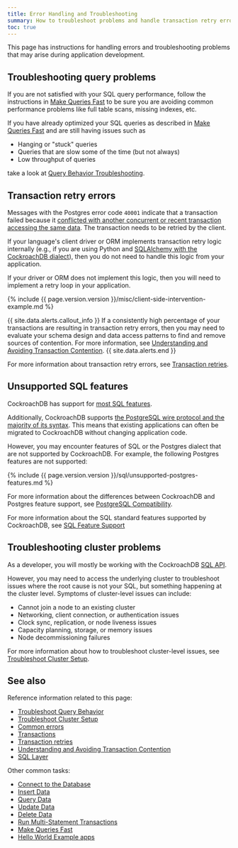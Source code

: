 ```yaml
---
title: Error Handling and Troubleshooting
summary: How to troubleshoot problems and handle transaction retry errors during application development
toc: true
---
```


This page has instructions for handling errors and troubleshooting problems that may arise during application development.

## Troubleshooting query problems

If you are not satisfied with your SQL query performance, follow the instructions in [Make Queries Fast][fast] to be sure you are avoiding common performance problems like full table scans, missing indexes, etc.

If you have already optimized your SQL queries as described in [Make Queries Fast][fast] and are still having issues such as

- Hanging or "stuck" queries
- Queries that are slow some of the time (but not always)
- Low throughput of queries

take a look at [Query Behavior Troubleshooting](query-behavior-troubleshooting.html).

## Transaction retry errors

Messages with the Postgres error code `40001` indicate that a transaction failed because it [conflicted with another concurrent or recent transaction accessing the same data](performance-best-practices-overview.html#understanding-and-avoiding-transaction-contention). The transaction needs to be retried by the client.

If your language's client driver or ORM implements transaction retry logic internally (e.g., if you are using Python and [SQLAlchemy with the CockroachDB dialect](build-a-python-app-with-cockroachdb-sqlalchemy.html)), then you do not need to handle this logic from your application.

If your driver or ORM does not implement this logic, then you will need to implement a retry loop in your application.

{%  include {{ page.version.version }}/misc/client-side-intervention-example.md %}

{{ site.data.alerts.callout_info }}
If a consistently high percentage of your transactions are resulting in transaction retry errors, then you may need to evaluate your schema design and data access patterns to find and remove sources of contention. For more information, see [Understanding and Avoiding Transaction Contention](performance-best-practices-overview.html#understanding-and-avoiding-transaction-contention).
{{ site.data.alerts.end }}

For more information about transaction retry errors, see [Transaction retries](transactions.html#client-side-intervention).

## Unsupported SQL features

CockroachDB has support for [most SQL features](sql-feature-support.html).

Additionally, CockroachDB supports [the PostgreSQL wire protocol and the majority of its syntax](postgresql-compatibility.html). This means that existing applications can often be migrated to CockroachDB without changing application code.

However, you may encounter features of SQL or the Postgres dialect that are not supported by CockroachDB. For example, the following Postgres features are not supported:

{%  include {{ page.version.version }}/sql/unsupported-postgres-features.md %}

For more information about the differences between CockroachDB and Postgres feature support, see [PostgreSQL Compatibility](postgresql-compatibility.html).

For more information about the SQL standard features supported by CockroachDB, see [SQL Feature Support](sql-feature-support.html)

## Troubleshooting cluster problems

As a developer, you will mostly be working with the CockroachDB [SQL API](sql-statements.html).

However, you may need to access the underlying cluster to troubleshoot issues where the root cause is not your SQL, but something happening at the cluster level. Symptoms of cluster-level issues can include:

- Cannot join a node to an existing cluster
- Networking, client connection, or authentication issues
- Clock sync, replication, or node liveness issues
- Capacity planning, storage, or memory issues
- Node decommissioning failures

For more information about how to troubleshoot cluster-level issues, see [Troubleshoot Cluster Setup](cluster-setup-troubleshooting.html).

## See also

Reference information related to this page:

- [Troubleshoot Query Behavior](query-behavior-troubleshooting.html)
- [Troubleshoot Cluster Setup](cluster-setup-troubleshooting.html)
- [Common errors](common-errors.html)
- [Transactions](transactions.html)
- [Transaction retries](transactions.html#client-side-intervention)
- [Understanding and Avoiding Transaction Contention](performance-best-practices-overview.html#understanding-and-avoiding-transaction-contention)
- [SQL Layer][sql]

Other common tasks:

- [Connect to the Database](connect-to-the-database.html)
- [Insert Data](insert-data.html)
- [Query Data](query-data.html)
- [Update Data](update-data.html)
- [Delete Data](delete-data.html)
- [Run Multi-Statement Transactions](run-multi-statement-transactions.html)
- [Make Queries Fast][fast]
- [Hello World Example apps](hello-world-example-apps.html)

<!-- Reference Links -->

[sql]: architecture/sql-layer.html
[fast]: make-queries-fast.html
